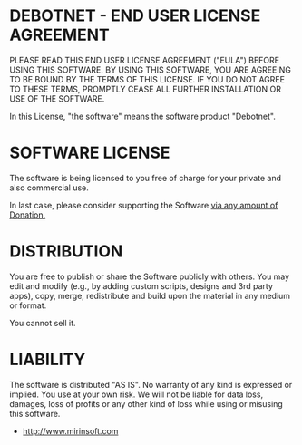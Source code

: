 DEBOTNET - END USER LICENSE AGREEMENT
============================================================
PLEASE READ THIS END USER LICENSE AGREEMENT ("EULA") BEFORE USING THIS SOFTWARE. 
BY USING THIS SOFTWARE, YOU ARE AGREEING TO BE BOUND BY THE TERMS OF THIS LICENSE. 
IF YOU DO NOT AGREE TO THESE TERMS, PROMPTLY CEASE ALL FURTHER INSTALLATION OR USE OF THE SOFTWARE.

In this License, "the software" means the software product "Debotnet".

# SOFTWARE LICENSE

The software is being licensed to you free of charge for your private and also commercial use. 

In last case, please consider supporting the Software [via any amount of Donation.](https://www.paypal.com/cgi-bin/webscr?cmd=_donations&business=donate@mirinsoft.com&lc=US&item_name=%20Mirinsoft&no_note=0&cn=&currency_code=USD&bn=PP-DonationsBF:btn_donateCC_LG.gif:NonHosted)

# DISTRIBUTION

You are free to publish or share the Software publicly with others. 
You may edit and modify (e.g., by adding custom scripts, designs and 3rd party apps), copy, merge, redistribute and build upon the material in any medium or format.

You cannot sell it.

# LIABILITY

The software is distributed "AS IS". 
No warranty of any kind is expressed or implied. You use at your own risk. 
We will not be liable for data loss, damages, loss of profits or any other kind of loss while using or misusing this software.

- http://www.mirinsoft.com
